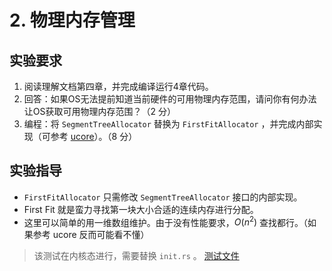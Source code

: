 # 2. 物理内存管理

## 实验要求

1. 阅读理解文档第四章，并完成编译运行4章代码。
2. 回答：如果OS无法提前知道当前硬件的可用物理内存范围，请问你有何办法让OS获取可用物理内存范围？（2 分）
3. 编程：将 `SegmentTreeAllocator` 替换为 `FirstFitAllocator` ，并完成内部实现（可参考 [ucore](https://github.com/LearningOS/ucore_os_lab/blob/master/labcodes_answer/lab2_result/kern/mm/default_pmm.c#L122)）。（8 分）

## 实验指导

- `FirstFitAllocator` 只需修改 `SegmentTreeAllocator` 接口的内部实现。
- First Fit 就是蛮力寻找第一块大小合适的连续内存进行分配。
- 这里可以简单的用一维数组维护。由于没有性能要求，$O(n^2)$ 查找都行。（如果参考 ucore 反而可能看不懂）

> 该测试在内核态进行，需要替换 `init.rs` 。
> [测试文件](https://github.com/rcore-os/rCore_tutorial/blob/master/test/init.rs)
